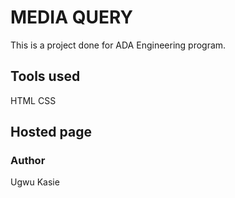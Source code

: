 # MEDIA QUERY
This is a project done for ADA Engineering program. 

## Tools used
HTML 
CSS

## Hosted page

### Author
Ugwu Kasie

